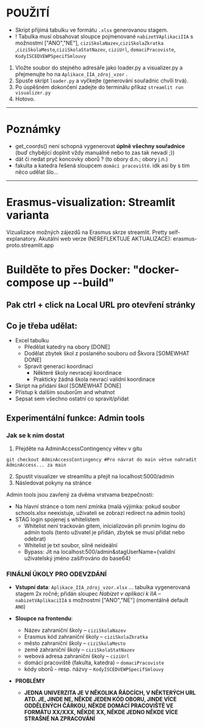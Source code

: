 # POUŽITÍ
- Skript přijímá tabulku ve formátu `.xlsx` generovanou stagem. 
- ! Tabulka musí obsahovat sloupce pojmenované `nabizetVAplikaciIIA` s možnostmi ["ANO","NE"],
`ciziSkolaNazev`,`ciziSkolaZkratka` ,`ciziSkolaMesto`,`ciziSkolaStatNazev`, `ciziUrl`, `domaciPracoviste`, `KodyISCEDVEWPSpecifSmlouvy`

1. Vložte soubor do stejného adresáře jako loader.py a visualizer.py a přejmenujte ho na `Aplikace_IIA_zdroj_vzor` .
2. Spusťe skript `loader.py` a vyčkejte (generování souřadnic chvíli trvá).
3. Po úspěšném dokončení zadejte do terminálu příkaz `streamlit run visualizer.py`
4. Hotovo.

---
# Poznámky
- get_coords() není schopná vygenerovat **úplně všechny souřadnice** (buď chybějící doplnit vždy manuálně nebo to zas tak nevadí ;))
- dát či nedat pryč koncovky oborů ? (to obory d.n.; obory j.n.)
- fakulta a katedra řešená sloupcem `domácí pracoviště`. idk asi by s tim něco udělat šlo...

--- 






# Erasmus-visualization: Streamlit varianta
Vizualizace možných zájezdů na Erasmus skrze streamlit. Pretty self-explanatory.
Akutální web verze (NEREFLEKTUJE AKTUALIZACE): erasmus-proto.streamlit.app

# Builděte to přes Docker: "docker-compose up --build"
## Pak ctrl + click na Local URL pro otevření stránky 

## Co je třeba udělat:
- Excel tabulku
    - Předělat katedry na obory                             [DONE]
    - Dodělat zbytek škol z poslaného souboru od Škvora     [SOMEWHAT DONE]
    - Spravit generaci koordinací
        * Některé školy nevracejí koordinace
        * Prakticky žádná škola nevrací validní koordinace
- Skript na přidání škol                                    [SOMEWHAT DONE]
- Přístup k dalším souborům and whatnot
- Sepsat sem všechno ostatní co spravit/přidat

## Experimentální funkce: Admin tools
### Jak se k nim dostat
1) Přejděte na AdminAccessContingency větev v gitu
```
git checkout AdminAccessContingency #Pro návrat do main větve nahradit AdminAccess... za main
```
2) Spustit visualizer ve streamlitu a přejít na localhost:5000/admin
3) Následovat pokyny na stránce

Admin tools jsou zavřený za dvěma vrstvama bezpečnosti:
- Na hlavní stránce o tom není zmínka (malá výjimka: pokud soubor schools.xlsx neexistuje, uživateli se zobrazí redirect na admin tools)
- STAG login spojenej s whitelistem
    - Whitelist není trackován gitem, inicializován při prvním loginu do admin tools (tento uživatel je přidán, zbytek se musí přidat nebo odebrat)
    - Whitelist je txt soubor, silně neideální
    - Bypass: Jít na localhost:500/admin&stagUserName={validní uživatelský jméno zašifrováno do base64}



### FINÁLNÍ ÚKOLY PRO ODEVZDÁNÍ
- **Vstupní data**: `Aplikace_IIA_zdroj_vzor.xlsx` ... tabulka vygenerovaná stagem 2x ročně; přidán sloupec *Nabízet v aplikaci k IIA* – `nabizetVAplikaciIIA` s možnostmi ["ANO","NE"] (momentálně default `ANO`)
- **Sloupce na frontendu**: 
    - Název zahraniční školy – `ciziSkolaNazev`
    - Erasmus kód zahraniční školy  – `ciziSkolaZkratka` 
    - město zahraniční školy – `ciziSkolaMesto`
    - země zahraniční školy – `ciziSkolaStatNazev`
    - webová adresa zahraniční školy – `ciziUrl`
    - domácí pracoviště (fakulta, katedra) – `domaciPracoviste`
    - kódy oborů - resp. názvy – `KodyISCEDVEWPSpecifSmlouvy`

- **PROBLÉMY**
    - **JEDNA UNIVERZITA JE V NĚKOLIKA ŘÁDCÍCH, V NĚKTERÝCH URL ATD. JE, JINDE NE, NĚKDE JEDEN KÓD OBORU, JINDE VÍCE ODDĚLENÝCH ČÁRKOU, NĚKDE DOMÁCÍ PRACOVIŠTĚ VE FORMÁTU XX/XXX, NĚKDE XX, NĚKDE JEDNO NĚKDE VÍCE STRAŠNÉ NA ZPRACOVÁNÍ**




